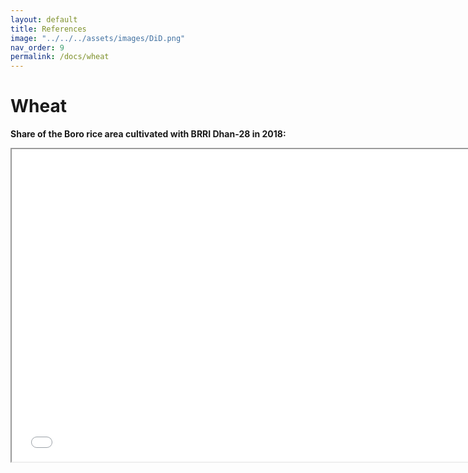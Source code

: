 ```yaml
---
layout: default
title: References
image: "../../../assets/images/DiD.png"
nav_order: 9
permalink: /docs/wheat
---
```


# Wheat

<b>Share of the Boro rice area cultivated with BRRI Dhan-28 in 2018:</b>

<iframe src="wheat.html" height="500" width="750"> Wheat </iframe>
